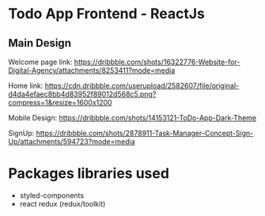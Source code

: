 # Todo App Frontend - ReactJs

## Main Design

Welcome page link: https://dribbble.com/shots/16322776-Website-for-Digital-Agency/attachments/8253411?mode=media

Home link: https://cdn.dribbble.com/userupload/2582607/file/original-d4da4efaec8bb4d83952f89012d568c5.png?compress=1&resize=1600x1200

Mobile Design: https://dribbble.com/shots/14153121-ToDo-App-Dark-Theme

SignUp: https://dribbble.com/shots/2878911-Task-Manager-Concept-Sign-Up/attachments/594723?mode=media

# Packages libraries used

- styled-components
- react redux (redux/toolkit)

